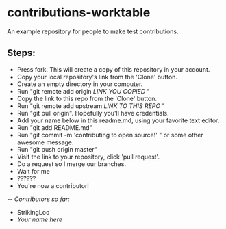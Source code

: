 # contributions-worktable
An example repository for people to make test contributions.

Steps:
--
 * Press fork. This will create a copy of this repository in your account. 
 * Copy your local repository's link from the 'Clone' button.
 * Create an empty directory in your computer.
 * Run "git remote add origin *LINK YOU COPIED* "
 * Copy the link to this repo from the 'Clone' button.
 * Run "git remote add upstream *LINK TO THIS REPO* "
 * Run "git pull origin". Hopefully you'll have credentials.
 * Add your name below in this readme.md, using your favorite text editor.
 * Run "git add README.md"
 * Run "git commit -m 'contributing to open source!' " or some other awesome message.
 * Run "git push origin master"
 * Visit the link to your repository, click 'pull request'.
 * Do a request so I merge our branches.
 * Wait for me
 * ??????
 * You're now a contributor!

 
--
*Contributors so far:*

* StrikingLoo
* *Your name here*

